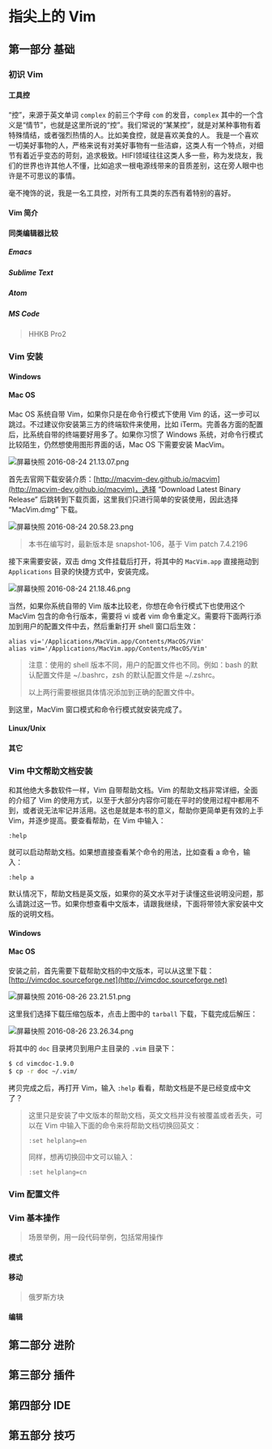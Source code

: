 # 指尖上的 Vim

## 第一部分 基础

### 初识 Vim

#### 工具控

“控”，来源于英文单词 `complex` 的前三个字母 `com` 的发音，`complex` 其中的一个含义是“情节”，也就是这里所说的“控”。我们常说的“某某控”，就是对某种事物有着特殊情结，或者强烈热情的人。比如美食控，就是喜欢美食的人。 我是一个喜欢一切美好事物的人，严格来说有对美好事物有一些洁癖，这类人有一个特点，对细节有着近乎变态的苛刻，追求极致。HIFI领域往往这类人多一些，称为发烧友，我们的世界也许其他人不懂，比如追求一根电源线带来的音质差别，这在旁人眼中也许是不可思议的事情。

毫不掩饰的说，我是一名工具控，对所有工具类的东西有着特别的喜好。

#### Vim 简介

#### 同类编辑器比较

##### Emacs

##### Sublime Text

##### Atom

##### MS Code

> HHKB Pro2

### Vim 安装

#### Windows

#### Mac OS

Mac OS 系统自带 Vim，如果你只是在命令行模式下使用 Vim 的话，这一步可以跳过。不过建议你安装第三方的终端软件来使用，比如 iTerm。完善各方面的配置后，比系统自带的终端要好用多了。如果你习惯了 Windows 系统，对命令行模式比较陌生，仍然想使用图形界面的话，Mac OS 下需要安装 MacVim。

![屏幕快照 2016-08-24 21.13.07.png](http://ww1.sinaimg.cn/large/006y8lVagw1f755a5eggrj30ce0600sz.jpg)

首先去官网下载安装介质：[http://macvim-dev.github.io/macvim](http://macvim-dev.github.io/macvim)，选择 “Download Latest Binary Release” 后跳转到下载页面，这里我们只进行简单的安装使用，因此选择 “MacVim.dmg” 下载。

![屏幕快照 2016-08-24 20.58.23.png](http://ww2.sinaimg.cn/large/006y8lVagw1f754v5vf8nj30m4050dg4.jpg)

> 本书在编写时，最新版本是 snapshot-106，基于 Vim patch 7.4.2196

接下来需要安装，双击 dmg 文件挂载后打开，将其中的 `MacVim.app` 直接拖动到 `Applications` 目录的快捷方式中，安装完成。

![屏幕快照 2016-08-24 21.18.46.png](http://ww1.sinaimg.cn/large/006y8lVagw1f755g11ka8j309503nglq.jpg)

当然，如果你系统自带的 Vim 版本比较老，你想在命令行模式下也使用这个 MacVim 包含的命令行版本，需要将 vi 或者 vim 命令重定义。需要将下面两行添加到用户的配置文件中去，然后重新打开 shell 窗口后生效：

```
alias vi='/Applications/MacVim.app/Contents/MacOS/Vim'
alias vim='/Applications/MacVim.app/Contents/MacOS/Vim'
```

> 注意：使用的 shell 版本不同，用户的配置文件也不同。例如：bash 的默认配置文件是 ~/.bashrc，zsh 的默认配置文件是 ~/.zshrc。
>
> 以上两行需要根据具体情况添加到正确的配置文件中。

到这里，MacVim 窗口模式和命令行模式就安装完成了。

#### Linux/Unix

#### 其它

### Vim 中文帮助文档安装

和其他绝大多数软件一样，Vim 自带帮助文档。Vim 的帮助文档非常详细，全面的介绍了 Vim 的使用方式，以至于大部分内容你可能在平时的使用过程中都用不到，或者说无法牢记并活用。这也是就是本书的意义，帮助你更简单更有效的上手 Vim，并逐步提高。要查看帮助，在 Vim 中输入：

```
:help
```

就可以启动帮助文档。如果想直接查看某个命令的用法，比如查看 a 命令，输入：

```
:help a
```

默认情况下，帮助文档是英文版，如果你的英文水平对于读懂这些说明没问题，那么请跳过这一节。如果你想查看中文版本，请跟我继续，下面将带领大家安装中文版的说明文档。

#### Windows

#### Mac OS

安装之前，首先需要下载帮助文档的中文版本，可以从这里下载：[http://vimcdoc.sourceforge.net](http://vimcdoc.sourceforge.net)

![屏幕快照 2016-08-26 23.21.51.png](http://ww2.sinaimg.cn/large/006y8lVagw1f77k97qd56j30ou06qtax.jpg)

这里我们选择下载压缩包版本，点击上图中的 `tarball` 下载，下载完成后解压：

![屏幕快照 2016-08-26 23.26.34.png](http://ww3.sinaimg.cn/large/006y8lVagw1f77kdw7g2yj30oi0f8429.jpg)

将其中的 `doc` 目录拷贝到用户主目录的 `.vim` 目录下：

```bash
$ cd vimcdoc-1.9.0
$ cp -r doc ~/.vim/
```

拷贝完成之后，再打开 Vim，输入 `:help` 看看，帮助文档是不是已经变成中文了？

> 这里只是安装了中文版本的帮助文档，英文文档并没有被覆盖或者丢失，可以在 Vim 中输入下面的命令来将帮助文档切换回英文：
>
> ```
> :set helplang=en
> ```
>
> 同样，想再切换回中文可以输入：
>
> ```
> :set helplang=cn
> ```



### Vim 配置文件

### Vim 基本操作

> 场景举例，用一段代码举例，包括常用操作

#### 模式

#### 移动

> 俄罗斯方块

#### 编辑

## 第二部分 进阶

## 第三部分 插件

## 第四部分 IDE

## 第五部分 技巧
